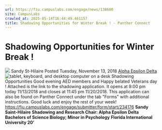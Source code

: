 ```yaml
---
url: https://fiu.campuslabs.com/engage/news/138600
site: CampusLabs
crawled_at: 2025-05-14T16:44:49.461157
title: Shadowing Opportunities for Winter Break ! - Panther Connect
---
```


# Shadowing Opportunities for Winter Break !
![](https://se-images.campuslabs.com/clink/images/04466ea7-4d7e-432c-a8b4-10ef2857f425f3f33bf4-534f-418b-86e1-6fe4be43bbd8.png?preset=small-sq)
Sandy St-Hilaire
Posted Tuesday, November 13, 2018
[Alpha Epsilon Delta](https://fiu.campuslabs.com/engage/organization/alpha-epsilon-delta)
![tablet, keyboard, and desktop computer on a desk](https://static.campuslabsengage.com/discovery/images/news/stock_newsimg.jpg)
Shadowing Opportunities 
Good evening AED members and Happy belated Veterans day !
Attached is the link to the shadowing application. It opens at 9:00 pm today 11/13/2018 and closes at 11:45 pm 11/20/2018. This application can also be found on Panther Connect under the tab "Forms" with additional instructions. Good luck and enjoy the rest of your week!
<https://fiu.campuslabs.com/engage/submitter/form/start/234176>
**Sandy Saint-Hilaire**
**Shadowing and Research Chair: Alpha Epsilon Delta**
**Bachelors of Science Biology; Minor in Psychology**
**Florida International University 20’**
